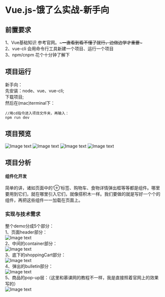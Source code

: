 # Vue.js-饿了么实战-新手向
## 前置要求
1、Vue基础知识 参考官网。~~~一直看到看不懂了就行，边做边学才重要~~~ <br />
2、vue-cli 会用命令行工具新建一个项目、运行一个项目<br />
3、npm/cnpm 花个十分钟了解下<br />
## 项目运行
新手向：<br />
先安装：node、vue、vue-cli;<br />
下载项目;<br />
然后在(mac)terminal下：<br />
```
//用cd指令进入项目文件夹，再输入：
npm run dev
```
## 项目预览
![Image text](https://github.com/wengzs/Vue.js_eleme/blob/master/introduction_gif/eleme1.gif)
![Image text](https://github.com/wengzs/Vue.js_eleme/blob/master/introduction_gif/eleme2.gif)
![Image text](https://github.com/wengzs/Vue.js_eleme/blob/master/introduction_gif/eleme3.gif)
![Image text](https://github.com/wengzs/Vue.js_eleme/blob/master/introduction_gif/eleme4.gif)
## 项目分析

#### 组件化开发
简单的讲，诸如页面中的‘⊕’标签、购物车、食物详情弹出框等等都是组件。哪里要用到它们，就在哪里引入它们，就像搭积木一样。我们要做的就是写好一个个的组件，再把这些组件一一加载在页面上。<br />

### 实现与技术需求
整个demo分成5个部分：<br />
1、页面header部分：<br />
![Image text](https://github.com/wengzs/Vue.js_eleme/blob/master/introduction_gif/1.png)<br />
2、中间的container部分：<br />
![Image text](https://github.com/wengzs/Vue.js_eleme/blob/master/introduction_gif/2.png)<br />
3、底下的shoppingCart部分：<br />
![Image text](https://github.com/wengzs/Vue.js_eleme/blob/master/introduction_gif/3.png)<br />
4、弹出的bulletin部分：<br />
![Image text](https://github.com/wengzs/Vue.js_eleme/blob/master/introduction_gif/4.png)<br />
5、商品的pop-up层：（这里和慕课网的教程不一样，我是直接照着官网上的效果写的）<br />
![Image text](https://github.com/wengzs/Vue.js_eleme/blob/master/introduction_gif/5.png)<br />
